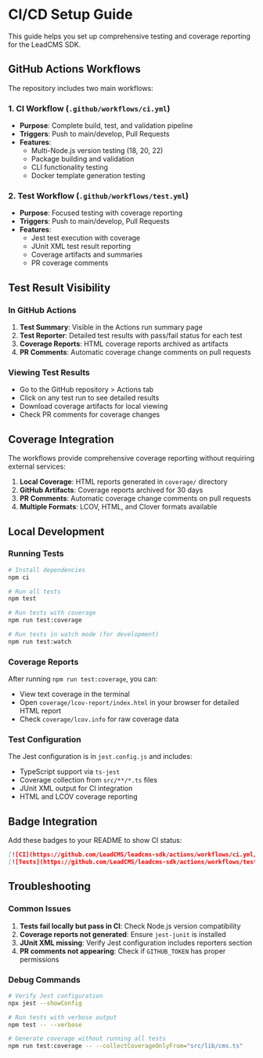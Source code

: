 # CI/CD Setup Guide

This guide helps you set up comprehensive testing and coverage reporting for the LeadCMS SDK.

## GitHub Actions Workflows

The repository includes two main workflows:

### 1. CI Workflow (`.github/workflows/ci.yml`)
- **Purpose**: Complete build, test, and validation pipeline
- **Triggers**: Push to main/develop, Pull Requests
- **Features**:
  - Multi-Node.js version testing (18, 20, 22)
  - Package building and validation
  - CLI functionality testing
  - Docker template generation testing

### 2. Test Workflow (`.github/workflows/test.yml`)
- **Purpose**: Focused testing with coverage reporting
- **Triggers**: Push to main/develop, Pull Requests  
- **Features**:
  - Jest test execution with coverage
  - JUnit XML test result reporting
  - Coverage artifacts and summaries
  - PR coverage comments

## Test Result Visibility

### In GitHub Actions
1. **Test Summary**: Visible in the Actions run summary page
2. **Test Reporter**: Detailed test results with pass/fail status for each test
3. **Coverage Reports**: HTML coverage reports archived as artifacts
4. **PR Comments**: Automatic coverage change comments on pull requests

### Viewing Test Results
- Go to the GitHub repository > Actions tab
- Click on any test run to see detailed results
- Download coverage artifacts for local viewing
- Check PR comments for coverage changes

## Coverage Integration

The workflows provide comprehensive coverage reporting without requiring external services:

1. **Local Coverage**: HTML reports generated in `coverage/` directory
2. **GitHub Artifacts**: Coverage reports archived for 30 days
3. **PR Comments**: Automatic coverage change comments on pull requests
4. **Multiple Formats**: LCOV, HTML, and Clover formats available

## Local Development

### Running Tests
```bash
# Install dependencies
npm ci

# Run all tests
npm test

# Run tests with coverage
npm run test:coverage

# Run tests in watch mode (for development)
npm run test:watch
```

### Coverage Reports
After running `npm run test:coverage`, you can:
- View text coverage in the terminal
- Open `coverage/lcov-report/index.html` in your browser for detailed HTML report
- Check `coverage/lcov.info` for raw coverage data

### Test Configuration
The Jest configuration is in `jest.config.js` and includes:
- TypeScript support via `ts-jest`
- Coverage collection from `src/**/*.ts` files
- JUnit XML output for CI integration
- HTML and LCOV coverage reporting

## Badge Integration

Add these badges to your README to show CI status:

```markdown
[![CI](https://github.com/LeadCMS/leadcms-sdk/actions/workflows/ci.yml/badge.svg)](https://github.com/LeadCMS/leadcms-sdk/actions/workflows/ci.yml)
[![Tests](https://github.com/LeadCMS/leadcms-sdk/actions/workflows/test.yml/badge.svg)](https://github.com/LeadCMS/leadcms-sdk/actions/workflows/test.yml)
```

## Troubleshooting

### Common Issues
1. **Tests fail locally but pass in CI**: Check Node.js version compatibility
2. **Coverage reports not generated**: Ensure `jest-junit` is installed
3. **JUnit XML missing**: Verify Jest configuration includes reporters section
4. **PR comments not appearing**: Check if `GITHUB_TOKEN` has proper permissions

### Debug Commands
```bash
# Verify Jest configuration
npx jest --showConfig

# Run tests with verbose output
npm test -- --verbose

# Generate coverage without running all tests
npm run test:coverage -- --collectCoverageOnlyFrom="src/lib/cms.ts"
```
